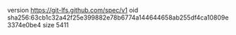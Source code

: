 version https://git-lfs.github.com/spec/v1
oid sha256:63cb1c32a42f25e399882e78b6774a144644658ab255df4ca10809e3374e0be4
size 5411
